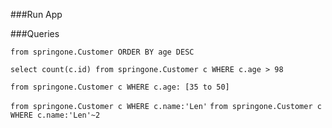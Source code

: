 ###Run App

###Queries

`from springone.Customer ORDER BY age DESC`

`select count(c.id) from springone.Customer c WHERE c.age > 98`

`from springone.Customer c WHERE c.age: [35 to 50]`

`from springone.Customer c WHERE c.name:'Len'`
`from springone.Customer c WHERE c.name:'Len'~2`